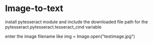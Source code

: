 # Image-to-text

install pytesseract module and include the downloaded file path for the pytesseract.pytesseract.tesseract_cmd variable

enter the image filename like
img = Image.open("testimage.jpg") 

